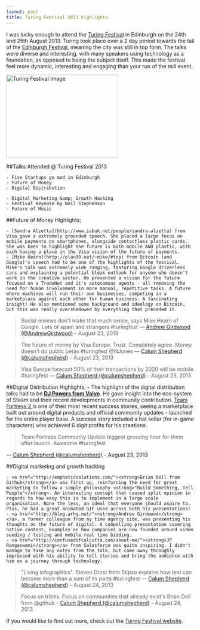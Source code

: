 ```yaml
---
layout: post
title: Turing Festival 2013 highlights
---
```

I was lucky enough to attend the [Turing Festival](http://turingfestival.com/) in Edinburgh on the 24th and 25th August 2013. Turing took place over a 2 day period towards the tail of the [Edinburgh Festival](http://www.edinburghfestivals.co.uk/), meaning the city was still in top form. The talks were diverse and interesting, with many speakers using technology as a foundation, as opposed to being the subject itself. This made the festival feel more dynamic, interesting and engaging than your run of the mill event. 

<a href="http://calumshep.com/wp-content/uploads/2013/08/turing-festival-image.jpg"><img class="alignright size-medium wp-image-448" alt="Turing Festival Image" src="http://calumshep.com/wp-content/uploads/2013/08/turing-festival-image-300x223.jpg" width="300" height="223" /></a>

##Talks Attended @ Turing Festival 2013

	- Five Startups go mad in Edinburgh
	- Future of Money
	- Digital Distribution

	- Digital Marketing &amp; Growth Hacking
	- Festival Keynote by Neil Stephenson
	- Future of Music

##Future of Money Highlights;

	- [Sandra Alzetta](http://www.iabuk.net/people/sandra-alzetta) from Visa gave a extremely grounded speech. She placed a large focus on mobile payments on smartphones, alongside contactless plastic cards. She was keen to highlight the future is both mobile AND plastic, with each having a place in the Visa vision of the future of payments.
	- [Mike Hearn](http://plan99.net/~mike/#top) from Bitcoin (and Google)'s speech had to be one of the highlights of the festival. Mike's talk was extremely wide ranging, featuring Google driverless cars and explaining a potential bleak outlook for anyone who doesn't work in the creative sector. He presented a vision for the future focused on a TradeNet and it's autonomous agents - all removing the need for human involvement in more manual, repetitive tasks. A future where machines will run their own businesses, competing in a marketplace against each other for human business. A fascinating insight! He also mentioned some background and ideology on Bitcoin, but this was really overshadowed by everything that preceded it.

> Social reviews don't make that much sense, says Mike Hearn of Google. Lots of spam and strangers #turingfest — [Andrew Girdwood (@AndrewGirdwood)](https://twitter.com/AndrewGirdwood/statuses/370910677512486912) - August 23, 2013

> The future of money by Visa Europe. Trust. Completely agree. Money doesn't do public betas #turingfest @NJones — [Calum Shepherd (@calumshepherd)](https://twitter.com/calumshepherd/statuses/370908903141543936) - August 23, 2013

> Visa Europe forecast 50% of their transactions by 2020 will be mobile #turingfest — [Calum Shepherd (@calumshepherd)](https://twitter.com/calumshepherd/statuses/370903909248028672) - August 23, 2013

##Digital Distribution Highlights;
	- The highlight of the digital distribution talks had to be <a href="http://www.linkedin.com/pub/dj-powers/67/70/495"><strong>DJ Powers from Valve</strong></a>. He gave insight into the eco-system of Steam and their recent developments in community contribution. <a href="http://www.teamfortress.com/">Team Fortress 2 </a>is one of their most recent success stories, seeing a marketplace built out around digital products and official community updates - launched for the entire player base. A success story included a hat seller (for in-game characters) who achieved 6 digit profits for his creations.

> Team Fortress Community Update biggest grossing hour for them after launch. Awesome #turingfest</a>

— [Calum Shepherd (@calumshepherd)](https://twitter.com/calumshepherd/statuses/370945261469986816) - August 23, 2013

##Digital marketing and growth hacking

	- <a href="http://emphaticsolutions.com/"><strong>Brian Doll from Github</strong></a> was first up, reinforcing the need for great marketing to follow a simple philosophy <strong>"Build Something, Tell People"</strong>. An interesting concept that caused split opinion in regards to how easy this is to implement in a large scale organisation. None the less, an ideal that everyone should aspire to. Plus, he had a great animated GIF used across both his presentations!
	- <a href="http://blog.arhg.net/"><strong>Andrew Girdwood</strong></a>, a former colleague from my time agency side, was presenting his thoughts on the future of digital. A compelling presentation covering native content, examples on how companies are now founded around video seeding / testing and mobile real time bidding.
	- <a href="http://confusedofcalcutta.com/about-me/"><strong>JP Rangaswami</strong></a> from Salesforce was quite inspiring. I didn't manage to take any notes from the talk, but came away throughly impressed with his ability to tell stories and bring the audience with him on a journey through technology.

> "Living infographics". Steven Drost from Stipso explains how text can become more than a sum of its parts #turingfest — [Calum Shepherd (@calumshepherd)](https://twitter.com/calumshepherd/statuses/371204304608456704) - August 24, 2013

> Focus on tribes. Focus on communities that already exist's Brian Doll from @github - [Calum Shepherd (@calumshepherd)](https://twitter.com/calumshepherd/statuses/371198273882980352) - August 24, 2013

If you would like to find out more, check out the [Turing Festival website](http://turingfestival.com/).
